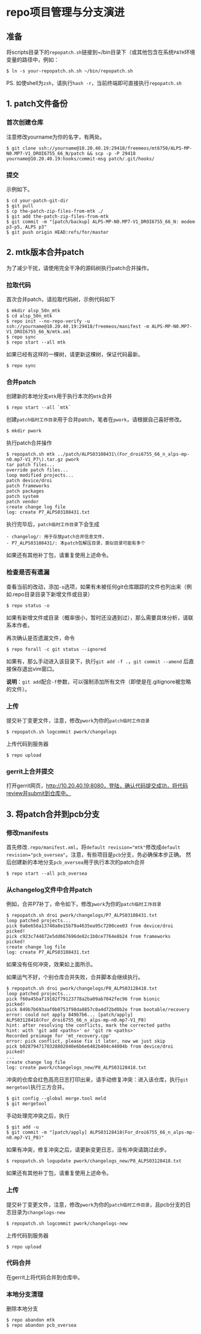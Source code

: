 # repo项目管理与分支演进

## 准备

将scripts目录下的`repopatch.sh`链接到~/bin目录下（或其他包含在系统`PATH`环境变量的路径中，例如：

```
$ ln -s your-repopatch.sh.sh ~/bin/repopatch.sh
```

PS. 如使shell为`zsh`，请执行`hash -r`，当前终端即可直接执行`repopatch.sh`

## 1. patch文件备份

### 首次创建仓库

注意修改yourname为你的名字，有两处。
```
$ git clone ssh://yourname@10.20.40.19:29418/freemeos/mt6750/ALPS-MP-N0.MP7-V1_DROI6755_66_N/patch && scp -p -P 29418 yourname@10.20.40.19:hooks/commit-msg patch/.git/hooks/
```

### 提交

示例如下。

```
$ cd your-patch-git-dir
$ git pull
$ cp the-patch-zip-files-from-mtk ./
$ git add the-patch-zip-files-from-mtk
$ git commit -m "[patch/backup] ALPS-MP-N0.MP7-V1_DROI6755_66_N: modem p3-p5, ALPS p3"
$ git push origin HEAD:refs/for/master
```

## 2. mtk版本合并patch

为了减少干扰，请使用完全干净的源码树执行patch合并操作。

### 拉取代码

首次合并patch，请拉取代码树，示例代码如下

```
$ mkdir alsp_50n_mtk
$ cd alsp_50n_mtk
$ repo init --no-repo-verify -u ssh://yourname@10.20.40.19:29418/freemeos/manifest -m ALPS-MP-N0.MP7-V1_DROI6755_66_N/mtk.xml
$ repo sync
$ repo start --all mtk
```

如果已经有这样的一棵树，请更新这棵树，保证代码最新。

```
$ repo sync
```

### 合并patch

创建新的本地分支`mtk`用于执行本次的`mtk`合并
```
$ repo start --all `mtk`
```

创建`patch临时工作目录`用于合并patch，笔者在`pwork`，请根据自己喜好修改。
```
$ mkdir pwork
```

执行patch合并操作
```
$ repopatch.sh mtk ../patch/ALPS03108431\(For_droi6755_66_n_alps-mp-n0.mp7-V1_P7\).tar.gz pwork
tar patch files... 
override patch files... 
loop modified projects...
patch device/droi
patch frameworks
patch packages
patch system
patch vendor
create change log file
log: create P7_ALPS03108431.txt
```

执行完毕后，`patch临时工作目录`下会生成
```
- changelog/: 用于存放patch合并信息文件，
- P7_ALPS03108431/: 本patch包解压目录，类似目录可能有多个
```

如果还有其他补丁包，请重复使用上述命令。

### 检查是否有遗漏

查看当前的改动，添加`-o`选项，如果有未被任何git仓库跟踪的文件也列出来（例如.repo目录目录下新增文件或目录）
```
$ repo status -o
```

如果有新增文件或目录（概率很小，暂时还没遇到过），那么需要具体分析，请联系本作者。

再次确认是否遗漏文件，命令
```
$ repo forall -c git status --ignored
```

如果有，那么手动进入该目录下，执行`git add -f .`，`git commit --amend` 后直接保存退出vim窗口。

**说明**：`git add`配合`-f`参数，可以强制添加所有文件（即使是在.gitignore被忽略的文件）。

### 上传

提交补丁变更文件，注意，修改`pwork`为你的`patch临时工作目录`

```
$ repopatch.sh logcommit pwork/changelogs
```

上传代码到服务器
```
$ repo upload
```
### gerrit上合并提交

打开gerrit网页，http://10.20.40.19:8080，登陆，确认代码提交成功，将代码review并submit到仓库中。

## 3. 将patch合并到pcb分支

### 修改manifests

首先修改`.repo/manifest.xml`，将`default revision="mtk"`修改成`default revision="pcb_oversea"`。注意，有些项目是`pcb`分支，务必确保本步正确。
然后创建新的本地分支`pcb_oversea`用于执行本次的patch合并
```
$ repo start --all pcb_oversea
```

### 从changelog文件中合并patch

例如，合并P7补丁，命令如下，修改`pwork`为你的`patch临时工作目录`
```
$ repopatch.sh droi pwork/changelogs/P7_ALPS03108431.txt
loop patched projects...
pick 0a8e656a13740a8e15b79a4635ea95c7200cee03 from device/droi
picked!
pick c923c744872e5dd667696de82c1b0ce7764e8b24 from frameworks
picked!
create change log file
log: create P7_ALPS03108431.txt
```

如果没有任何冲突，效果如上面所示。

如果运气不好，个别仓库合并失败，合并脚本会继续执行。
```
$ repopatch.sh droi pwork/changelogs/P8_ALPS03128418.txt
loop patched projects...
pick f60a45baf19182f79123778a2ba09ab7042fec96 from bionic
picked!
pick 849b7b693aaf0b0753f98da8857c0a4d72bd0b2e from bootable/recovery
error: could not apply 849b7b6... [patch/apply] ALPS03128418(For_droi6755_66_n_alps-mp-n0.mp7-V1_P8)
hint: after resolving the conflicts, mark the corrected paths
hint: with 'git add <paths>' or 'git rm <paths>'
Recorded preimage for 'mt_recovery.cpp'
error: pick conflict, please fix it later, now we just skip
pick b0287947170328802040e6b6e6482b404c44004b from device/droi
picked!
...
create change log file
log: create pwork/changelogs_new/P8_ALPS03128418.txt
```

冲突的仓库会红色高亮日志打印出来，请手动修复冲突：进入该仓库，执行`git mergetool`执行三方合并。

```
$ git config --global merge.tool meld
$ git mergetool
```

手动处理完冲突之后，执行

```
$ git add -u
$ git commit -m "[patch/apply] ALPS03128418(For_droi6755_66_n_alps-mp-n0.mp7-V1_P8)"
```

如果有冲突，修复冲突之后，请更新变更日志，没有冲突请跳过此步。
```
$ repopatch.sh logupdate pwork/changelogs_new/P8_ALPS03128418.txt
```

如果还有其他补丁包，请重复使用上述命令。

### 上传

提交补丁变更文件，注意，修改`pwork`为你的`patch临时工作目录`，且pcb分支的日志目录为`changelogs-new`

```
$ repopatch.sh logcommit pwork/changelogs-new
```

上传代码到服务器
```
$ repo upload
```

### 代码合并

在gerrit上将代码合并到仓库中。

### 本地分支清理

删除本地分支
```
$ repo abandon mtk
$ repo abandon pcb_oversea
```

